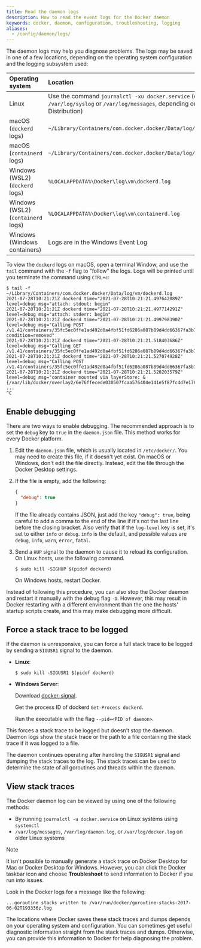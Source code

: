 ```yaml
---
title: Read the daemon logs
description: How to read the event logs for the Docker daemon
keywords: docker, daemon, configuration, troubleshooting, logging
aliases:
  - /config/daemon/logs/
---
```


The daemon logs may help you diagnose problems. The logs may be saved in one of
a few locations, depending on the operating system configuration and the logging
subsystem used:

| Operating system                   | Location                                                                                                                                 |
| :--------------------------------- | :--------------------------------------------------------------------------------------------------------------------------------------- |
| Linux                              | Use the command `journalctl -xu docker.service` (or read `/var/log/syslog` or `/var/log/messages`, depending on your Linux Distribution) |
| macOS (`dockerd` logs)             | `~/Library/Containers/com.docker.docker/Data/log/vm/dockerd.log`                                                                         |
| macOS (`containerd` logs)          | `~/Library/Containers/com.docker.docker/Data/log/vm/containerd.log`                                                                      |
| Windows (WSL2) (`dockerd` logs)    | `%LOCALAPPDATA%\Docker\log\vm\dockerd.log`                                                                                               |
| Windows (WSL2) (`containerd` logs) | `%LOCALAPPDATA%\Docker\log\vm\containerd.log`                                                                                            |
| Windows (Windows containers)       | Logs are in the Windows Event Log                                                                                                        |

To view the `dockerd` logs on macOS, open a terminal Window, and use the `tail`
command with the `-f` flag to "follow" the logs. Logs will be printed until you
terminate the command using `CTRL+c`:

```console
$ tail -f ~/Library/Containers/com.docker.docker/Data/log/vm/dockerd.log
2021-07-28T10:21:21Z dockerd time="2021-07-28T10:21:21.497642089Z" level=debug msg="attach: stdout: begin"
2021-07-28T10:21:21Z dockerd time="2021-07-28T10:21:21.497714291Z" level=debug msg="attach: stderr: begin"
2021-07-28T10:21:21Z dockerd time="2021-07-28T10:21:21.499798390Z" level=debug msg="Calling POST /v1.41/containers/35fc5ec0ffe1ad492d0a4fbf51fd6286a087b89d4dd66367fa3b7aec70b46a40/wait?condition=removed"
2021-07-28T10:21:21Z dockerd time="2021-07-28T10:21:21.518403686Z" level=debug msg="Calling GET /v1.41/containers/35fc5ec0ffe1ad492d0a4fbf51fd6286a087b89d4dd66367fa3b7aec70b46a40/json"
2021-07-28T10:21:21Z dockerd time="2021-07-28T10:21:21.527074928Z" level=debug msg="Calling POST /v1.41/containers/35fc5ec0ffe1ad492d0a4fbf51fd6286a087b89d4dd66367fa3b7aec70b46a40/start"
2021-07-28T10:21:21Z dockerd time="2021-07-28T10:21:21.528203579Z" level=debug msg="container mounted via layerStore: &{/var/lib/docker/overlay2/6e76ffecede030507fcaa576404e141e5f87fc4d7e1760e9ce5b52acb24
...
^C
```

## Enable debugging

There are two ways to enable debugging. The recommended approach is to set the
`debug` key to `true` in the `daemon.json` file. This method works for every
Docker platform.

1.  Edit the `daemon.json` file, which is usually located in `/etc/docker/`. You
    may need to create this file, if it doesn't yet exist. On macOS or Windows,
    don't edit the file directly. Instead, edit the file through the Docker Desktop settings.

2.  If the file is empty, add the following:

    ```json
    {
      "debug": true
    }
    ```

    If the file already contains JSON, just add the key `"debug": true`, being
    careful to add a comma to the end of the line if it's not the last line
    before the closing bracket. Also verify that if the `log-level` key is set,
    it's set to either `info` or `debug`. `info` is the default, and possible
    values are `debug`, `info`, `warn`, `error`, `fatal`.

3.  Send a `HUP` signal to the daemon to cause it to reload its configuration.
    On Linux hosts, use the following command.

    ```console
    $ sudo kill -SIGHUP $(pidof dockerd)
    ```

    On Windows hosts, restart Docker.

Instead of following this procedure, you can also stop the Docker daemon and
restart it manually with the debug flag `-D`. However, this may result in Docker
restarting with a different environment than the one the hosts' startup scripts
create, and this may make debugging more difficult.

## Force a stack trace to be logged

If the daemon is unresponsive, you can force a full stack trace to be logged by
sending a `SIGUSR1` signal to the daemon.

- **Linux**:

  ```console
  $ sudo kill -SIGUSR1 $(pidof dockerd)
  ```

- **Windows Server**:

  Download [docker-signal](https://github.com/moby/docker-signal).

  Get the process ID of dockerd `Get-Process dockerd`.

  Run the executable with the flag `--pid=<PID of daemon>`.

This forces a stack trace to be logged but doesn't stop the daemon. Daemon logs
show the stack trace or the path to a file containing the stack trace if it was
logged to a file.

The daemon continues operating after handling the `SIGUSR1` signal and dumping
the stack traces to the log. The stack traces can be used to determine the state
of all goroutines and threads within the daemon.

## View stack traces

The Docker daemon log can be viewed by using one of the following methods:

- By running `journalctl -u docker.service` on Linux systems using `systemctl`
- `/var/log/messages`, `/var/log/daemon.log`, or `/var/log/docker.log` on older
  Linux systems

> [!NOTE]
>
> It isn't possible to manually generate a stack trace on Docker Desktop for
> Mac or Docker Desktop for Windows. However, you can click the Docker taskbar
> icon and choose **Troubleshoot** to send information to Docker if you run into
> issues.

Look in the Docker logs for a message like the following:

```text
...goroutine stacks written to /var/run/docker/goroutine-stacks-2017-06-02T193336z.log
```

The locations where Docker saves these stack traces and dumps depends on your
operating system and configuration. You can sometimes get useful diagnostic
information straight from the stack traces and dumps. Otherwise, you can provide
this information to Docker for help diagnosing the problem.
